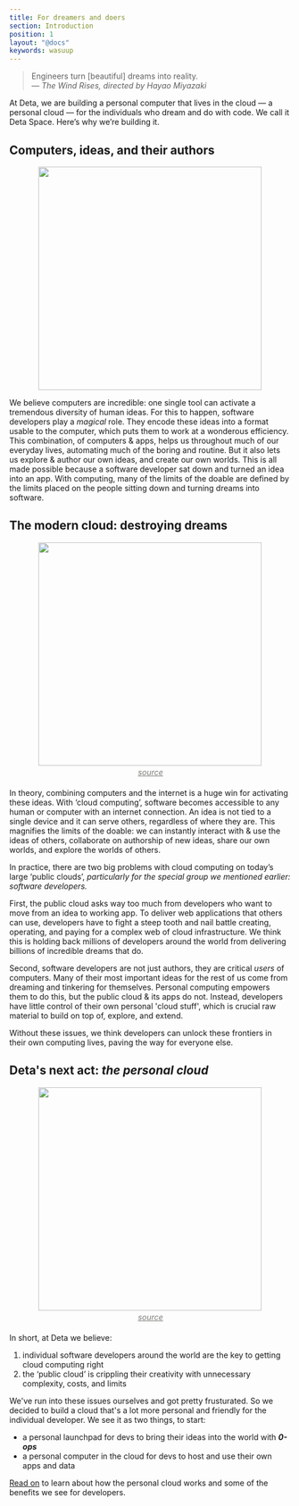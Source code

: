 ```yaml
---
title: For dreamers and doers
section: Introduction
position: 1
layout: "@docs"
keywords: wasuup
---
```


> Engineers turn [beautiful] dreams into reality.   
*— The Wind Rises, directed by Hayao Miyazaki*

At Deta, we are building a personal computer that lives in the cloud — a personal cloud — for the individuals who dream and do with code. We call it Deta Space. Here’s why we’re building it.

## Computers, ideas, and their authors

<div style="display: flex; width: 100%; justify-content: center;">
<img src="/docs_assets/developer.gif" width="400px" />
</div>

We believe computers are incredible: one single tool can activate a tremendous diversity of human ideas. For this to happen, software developers play a *magical* role. They encode these ideas into a format usable to the computer, which puts them to work at a wonderous efficiency. This combination, of computers & apps, helps us throughout much of our everyday lives, automating much of the boring and routine. But it also lets us explore & author our own ideas, and create our own worlds. This is all made possible because a software developer sat down and turned an idea into an app. With computing, many of the limits of the doable are defined by the limits placed on the people sitting down and turning dreams into software.

## The modern cloud: destroying dreams

<div style="display: flex; flex-direction: column; width: 100%; align-items: center;">
<img src="/docs_assets/broken.gif" width="400px" />
<a target=”_blank” rel="noopener noreferrer" style="max-width: 100%; white-space: pre-wrap; word-break: break-word font-size: 9px; line-height: 1.15; padding-top: 4px; padding-bottom: 6px; padding-left: 2px; color: rgba(55, 53, 47, 0.65); font-style: italic;" href="https://64.media.tumblr.com/437f41a5c3525e3f5252b03f1c55b38c/tumblr_myhf2vr7Hy1r34zhyo6_400.gifv">source
</a>
</div>

In theory, combining computers and the internet is a huge win for activating these ideas. With ‘cloud computing’, software becomes accessible to any human or computer with an internet connection. An idea is not tied to a single device and it can serve others, regardless of where they are. This magnifies the limits of the doable: we can instantly interact with & use the ideas of others, collaborate on authorship of new ideas, share our own worlds, and explore the worlds of others.

In practice, there are two big problems with cloud computing on today’s large ‘public clouds’, *particularly for the  special group we mentioned earlier: software developers.*

First, the public cloud asks way too much from developers who want to move from an idea to working app. To deliver web applications that others can use, developers have to fight a steep tooth and nail battle creating, operating, and paying for a complex web of cloud infrastructure. We think this is holding back millions of developers around the world from delivering billions of incredible dreams that do.

Second, software developers are not just authors, they are critical *users* of computers. Many of their most important ideas for the rest of us come from dreaming and tinkering for themselves. Personal computing empowers them to do this, but the public cloud & its apps do not. Instead, developers have little control of their own personal 'cloud stuff', which is crucial raw material to build on top of, explore, and extend. 

Without these issues, we think developers can unlock these frontiers in their own computing lives, paving the way for everyone else.

## Deta's next act: *the personal cloud*

<div style="display: flex; flex-direction: column; width: 100%; align-items: center;">
<img src="/docs_assets/drive.gif" width="400px" />
<a target=”_blank” rel="noopener noreferrer" style="max-width: 100%; white-space: pre-wrap; word-break: break-word font-size: 9px; line-height: 1.15; padding-top: 4px; padding-bottom: 6px; padding-left: 2px; color: rgba(55, 53, 47, 0.65); font-style: italic;" data-content-editable-leaf="true" contenteditable="false" href="https://64.media.tumblr.com/4951e22fd1e5d2fb91fa04057ec1b149/tumblr_mji8cbwQ921r34zhyo8_500.gifv">source
</a>
</div>

In short, at Deta we believe:
1. individual software developers around the world are the key to getting cloud computing right
2. the ‘public cloud’ is crippling their creativity with unnecessary complexity, costs, and limits

We've run into these issues ourselves and got pretty frusturated. So we decided to build a cloud that's a lot more personal and friendly for the individual developer. We see it as two things, to start:

- a personal launchpad for devs to bring their ideas into the world with ***0-ops*** 
- a personal computer in the cloud for devs to host and use their own apps and data
 
[Read on](/docs/en/introduction/personal-cloud) to learn about how the personal cloud works and some of the benefits we see for developers.
